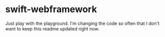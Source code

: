# swift-webframework

Just play with the playground. I'm changing the code so often that I don't want to keep this readme updated right now.
